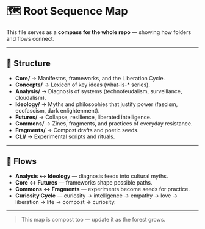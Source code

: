 # 🗺 Root Sequence Map

This file serves as a **compass for the whole repo** — showing how folders and flows connect.

---

## 🌱 Structure

- **Core/** → Manifestos, frameworks, and the Liberation Cycle.  
- **Concepts/** → Lexicon of key ideas (what-is-\* series).  
- **Analysis/** → Diagnosis of systems (technofeudalism, surveillance, cloudalism).  
- **Ideology/** → Myths and philosophies that justify power (fascism, ecofascism, dark enlightenment).  
- **Futures/** → Collapse, resilience, liberated intelligence.  
- **Commons/** → Zines, fragments, and practices of everyday resistance.  
- **Fragments/** → Compost drafts and poetic seeds.  
- **CLI/** → Experimental scripts and rituals.  

---

## 🔁 Flows

- **Analysis ↔ Ideology** — diagnosis feeds into cultural myths.  
- **Core ↔ Futures** — frameworks shape possible paths.  
- **Commons ↔ Fragments** — experiments become seeds for practice.  
- **Curiosity Cycle** — curiosity → intelligence → empathy → love → liberation → life → compost → curiosity.

---

> This map is compost too — update it as the forest grows.
